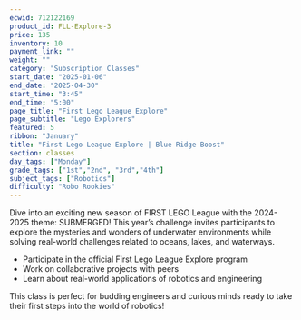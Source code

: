 ```yaml
---
ecwid: 712122169
product_id: FLL-Explore-3
price: 135
inventory: 10
payment_link: ""
weight: ""
category: "Subscription Classes"
start_date: "2025-01-06"
end_date: "2025-04-30"
start_time: "3:45"
end_time: "5:00"
page_title: "First Lego League Explore"
page_subtitle: "Lego Explorers"
featured: 5
ribbon: "January"
title: "First Lego League Explore | Blue Ridge Boost"
section: classes
day_tags: ["Monday"]
grade_tags: ["1st","2nd", "3rd","4th"]
subject_tags: ["Robotics"]
difficulty: "Robo Rookies"
---
```

<p><strong></strong></p><p>Dive into an exciting new season of FIRST LEGO League with the 2024-2025 theme: SUBMERGED! This year’s challenge invites participants to explore the mysteries and wonders of underwater environments while solving real-world challenges related to oceans, lakes, and waterways.</p><ul>
	<li>Participate in the official First Lego League Explore program</li>
	<li>Work on collaborative projects with peers</li>
	<li>Learn about real-world applications of robotics and engineering</li>
</ul><p>This class is perfect for budding engineers and curious minds ready to take their first steps into the world of robotics!</p>
